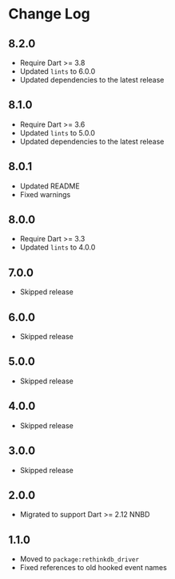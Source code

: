 # Change Log

## 8.2.0

* Require Dart >= 3.8
* Updated `lints` to 6.0.0
* Updated dependencies to the latest release

## 8.1.0

* Require Dart >= 3.6
* Updated `lints` to 5.0.0
* Updated dependencies to the latest release

## 8.0.1

* Updated README
* Fixed warnings

## 8.0.0

* Require Dart >= 3.3
* Updated `lints` to 4.0.0

## 7.0.0

* Skipped release

## 6.0.0

* Skipped release

## 5.0.0

* Skipped release

## 4.0.0

* Skipped release

## 3.0.0

* Skipped release

## 2.0.0

* Migrated to support Dart >= 2.12 NNBD

## 1.1.0

* Moved to `package:rethinkdb_driver`
* Fixed references to old hooked event names

